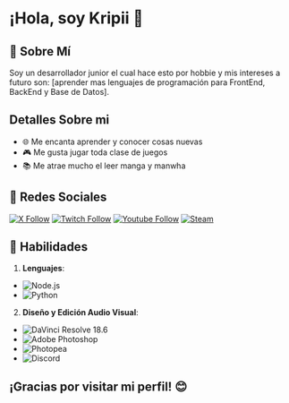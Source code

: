# ¡Hola, soy **Kripii** 👋

## 🦆 Sobre Mí
Soy un desarrollador junior el cual hace esto por hobbie y mis intereses a futuro son: [aprender mas lenguajes de programación para FrontEnd, BackEnd y  Base de Datos].

## Detalles Sobre mi
- 🌐 Me encanta aprender y conocer cosas nuevas 
- 🎮 Me gusta jugar toda clase de juegos 
- 📚 Me atrae mucho el leer manga y manwha

## 🔰 **Redes Sociales**

 [![X Follow](https://img.shields.io/badge/Twitter-%2334495E?style=for-the-badge&logo=x&labelColor=%23000000)](https://x.com/CreperFantasma)
 [![Twitch Follow](https://img.shields.io/badge/Twitch-%2334495E?style=for-the-badge&logo=twitch&logoColor=%23000000&labelColor=%239146FF)](https://www.twitch.tv/kripii_)
 [![Youtube Follow](https://img.shields.io/badge/Youtube-%2334495E?style=for-the-badge&logo=youtube&labelColor=%23FF0000)](https://www.youtube.com/@Krispo__)
 [![Steam](https://img.shields.io/badge/Steam-%2334495E?style=for-the-badge&logo=steam&logoSize=auto&labelColor=%23000000)](https://steamcommunity.com/id/Kripii_/)





## 💠 **Habilidades**
1. **Lenguajes**:
-  ![Node.js](https://img.shields.io/badge/Node.js-%2334495E?style=for-the-badge&logo=nodedotjs&logoColor=white&logoSize=auto&labelColor=339933)
-  ![Python](https://img.shields.io/badge/Phyton-%2334495E?style=for-the-badge&logo=python&logoColor=white&logoSize=auto&labelColor=3776AB)
2. **Diseño y Edición Audio Visual**:
-  ![DaVinci Resolve 18.6](https://img.shields.io/badge/DaVinci_Resolve_18.6-%2334495E?style=for-the-badge&logo=davinciresolve&logoColor=white&logoSize=auto&labelColor=1A2C3B)
-  ![Adobe Photoshop](https://img.shields.io/badge/Adobe%20Photoshop-%2334495E?style=for-the-badge&logo=adobephotoshop&logoColor=black&logoSize=auto&labelColor=31A8FF)
-  ![Photopea](https://img.shields.io/badge/Photopea-%2334495E?style=for-the-badge&logo=photopea&logoColor=white&logoSize=auto&labelColor=18A497)
- ![Discord](https://img.shields.io/badge/Discord-%2334495E?style=for-the-badge&logo=discord&logoColor=white&labelColor=%235865F2)



## ¡Gracias por visitar mi perfil! 😊
